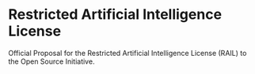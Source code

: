 # Restricted Artificial Intelligence License
Official Proposal for the Restricted Artificial Intelligence License (RAIL) to the Open Source Initiative.
